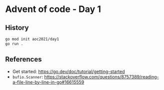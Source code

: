 # Advent of code - Day 1

## History

```sh
go mod init aoc2021/day1
go run .
```

## References

- Get started: https://go.dev/doc/tutorial/getting-started
- `bufio.Scanner`: https://stackoverflow.com/questions/8757389/reading-a-file-line-by-line-in-go#16615559
